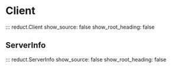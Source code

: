 # Client

::: reduct.Client
    show_source: false
    show_root_heading: false

## ServerInfo

::: reduct.ServerInfo
    show_source: false
    show_root_heading: false
